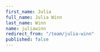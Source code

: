 ```yaml
---
first_name: Julia
full_name: Julia Winn
last_name: Winn
name: juliawinn
redirect_from: "/team/julia-winn"
published: false
---
```


